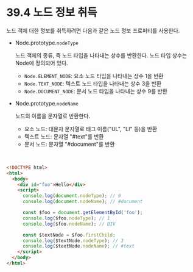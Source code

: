 # 39.4 노드 정보 취득

노드 객체 대한 정보를 취득하려면 다음과 같은 노드 정보 프로퍼티를 사용한다.

- Node.prototype.`nodeType`

  노드 객체의 종류, 즉 노드 타입을 나타내는 상수를 반환한다. 노드 타입 상수는 Node에 정의되어 있다.

  - `Node.ELEMENT_NODE`: 요소 노드 타입을 나타내는 상수 1을 반환
  - `Node.TEXT_NODE`: 텍스트 노드 타입을 나타내는 상수 3을 반환
  - `Node.DOCUMENT_NODE`: 문서 노드 타입을 나타내는 상수 9를 반환

- Node.prototype.`nodeName`

  노드의 이름을 문자열로 반환한다.

  - 요소 노드: 대문자 문자열로 태그 이름("UL", "LI" 등)을 반환
  - 텍스트 노드: 문자열 "#text"를 반환
  - 문서 노드: 문자열 "#document"를 반환

<br />

```html
<!DOCTYPE html>
<html>
  <body>
    <div id="foo">Hello</div>
    <script>
      console.log(document.nodeType); // 9
      console.log(document.nodeName); // #document

      const $foo = document.getElementById('foo');
      console.log($foo.nodeType); // 1
      console.log($foo.nodeName); // DIV

      const $textNode = $foo.firstChild;
      console.log($textNode.nodeType); // 3
      console.log($textNode.nodeName); // #text
    </script>
  </body>
</html>
```
